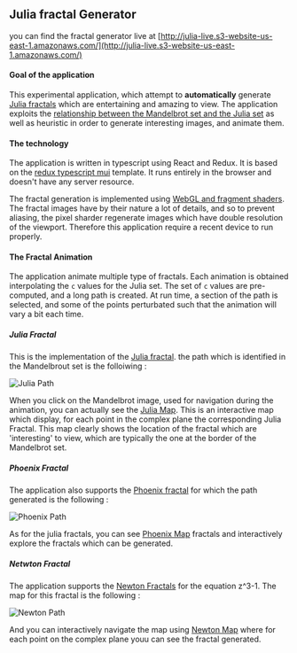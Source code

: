 ## Julia fractal Generator

you can find the fractal generator live at [http://julia-live.s3-website-us-east-1.amazonaws.com/](http://julia-live.s3-website-us-east-1.amazonaws.com/)

#### Goal of the application
This experimental application, which attempt to **automatically** generate [Julia fractals](https://en.wikipedia.org/wiki/Julia_set) which are entertaining  and amazing to view. The application exploits the [relationship  between the Mandelbrot set and the Julia set](https://www.karlsims.com/julia.html) as well as heuristic  in order to generate interesting  images, and animate them.

#### The technology
The application is written  in typescript using React and Redux. It is based on the [redux typescript mui](https://www.npmjs.com/package/cra-template-redux-typescript-mui) template. It runs entirely in the browser and doesn't have any server resource.

The fractal generation is implemented using [WebGL and fragment shaders](https://webglfundamentals.org/webgl/lessons/webgl-shaders-and-glsl.html). The fractal images have by their nature a lot of details, and so to prevent aliasing, the pixel sharder regenerate images which have double resolution of the viewport. Therefore this application require a recent device to run properly. 

#### The Fractal Animation
The application animate multiple type of fractals. Each animation is obtained interpolating the `c` values for the Julia set. The set of `c` values are pre-computed, and a long path is created. At run time, a section of the path is selected, and some of the points perturbated such that the animation will vary a bit each time.


##### Julia Fractal 
This is the implementation of the [Julia fractal](https://en.wikipedia.org/wiki/Julia_set). the path which is identified in the Mandelbrout set is the folloiwing :

![Julia Path](https://julia-live.s3.amazonaws.com/JuliaPath.png)

When you click on the Mandelbrot image, used for navigation during the animation, you can actually see the [Julia Map](http://julia-live.s3-website-us-east-1.amazonaws.com/mapClassic). This is an interactive map which display, for each point in the complex plane the corresponding Julia Fractal. This map clearly shows the location of the fractal which are 'interesting' to view, which are typically the one at the border of the Mandelbrot  set.

##### Phoenix Fractal
The application also supports the [Phoenix fractal](http://usefuljs.net/fractals/docs/mandelvariants.html) for which the path generated is the following :

![Phoenix Path](https://julia-live.s3.amazonaws.com/PhoenixPath.png)

As for the julia fractals, you can see [Phoenix Map](http://julia-live.s3-website-us-east-1.amazonaws.com/mapPhoenix) fractals and interactively explore the fractals which can be generated.

##### Netwton Fractal
The application supports the [Newton Fractals](https://en.wikipedia.org/wiki/Newton_fractal) for the equation z^3-1. The map for this fractal is the following :

![Newton Path](https://julia-live.s3.amazonaws.com/NewtonPath.png)

And  you can interactively navigate the map using [Newton Map](http://julia-live.s3-website-us-east-1.amazonaws.com/mapNewton)  where for each point on the complex plane youu can see the fractal generated. 
